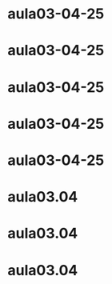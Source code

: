 # aula03-04-25
# aula03-04-25
# aula03-04-25
# aula03-04-25
# aula03-04-25
# aula03.04
# aula03.04
# aula03.04
